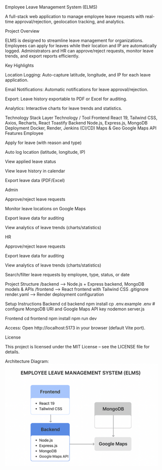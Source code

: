 Employee Leave Management System (ELMS)

A full-stack web application to manage employee leave requests with real-time approval/rejection, geolocation tracking, and analytics.

Project Overview

ELMS is designed to streamline leave management for organizations. Employees can apply for leaves while their location and IP are automatically logged. Administrators and HR can approve/reject requests, monitor leave trends, and export reports efficiently.

Key Highlights

Location Logging: Auto-capture latitude, longitude, and IP for each leave application.

Email Notifications: Automatic notifications for leave approval/rejection.

Export: Leave history exportable to PDF or Excel for auditing.

Analytics: Interactive charts for leave trends and statistics.

Technology Stack
Layer	Technology / Tool
Frontend	React 19, Tailwind CSS, Axios, Recharts, React Toastify
Backend	Node.js, Express.js, MongoDB
Deployment	Docker, Render, Jenkins (CI/CD)
Maps & Geo	Google Maps API
Features
Employee

Apply for leave (with reason and type)

Auto log location (latitude, longitude, IP)

View applied leave status

View leave history in calendar

Export leave data (PDF/Excel)

Admin

Approve/reject leave requests

Monitor leave locations on Google Maps

Export leave data for auditing

View analytics of leave trends (charts/statistics)

HR

Approve/reject leave requests

Export leave data for auditing

View analytics of leave trends (charts/statistics)

Search/filter leave requests by employee, type, status, or date

Project Structure
/backend       --> Node.js + Express backend, MongoDB models & APIs
/frontend      --> React frontend with Tailwind CSS
.gitignore
render.yaml    --> Render deployment configuration

Setup Instructions
Backend
cd backend
npm install
cp .env.example .env  # configure MongoDB URI and Google Maps API key
nodemon server.js

Frontend
cd frontend
npm install
npm run dev


Access: Open http://localhost:5173
 in your browser (default Vite port).

License

This project is licensed under the MIT License – see the LICENSE file for details.

Architecture Diagram:   
![Architecture Diagram](image.png)